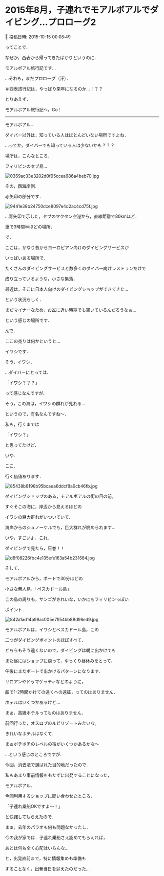 # 2015年8月，子連れでモアルボアルでダイビング…プロローグ2

📅 投稿日時: 2015-10-15 00:08:49

ってことで．


なぜか，西表から帰ってきたばかりというのに．


モアルボアル旅行記です…


…それも，まだプロローグ（汗）．


＃西表旅行記は，やっぱり来年になるのか…！？？





とりあえず．


モアルボアル旅行記へ，Go！


---





モアルボアル…


ダイバー以外は，知っている人はほとんどいない場所ですよね．





…ってか，ダイバーでも知っている人は少ないかも？？？





場所は，こんなところ．


フィリピンのセブ島…




![0369ac33e3202d0f95ccea686a4beb70.jpg](images/0369ac33e3202d0f95ccea686a4beb70.jpg)




その，西海岸側．


赤矢印の部分です．




![9441e38b24750dce8097e4d2ac4cd75f.jpg](images/9441e38b24750dce8097e4d2ac4cd75f.jpg)




…青矢印で示した，セブのマクタン空港から，直線距離で80kmほど．


車で3時間半ほどの場所．





で．


ここは，かなり昔からヨーロピアン向けのダイビングサービスが


いっぱいある場所で．


たくさんのダイビングサービスと数多くのダイバー向けレストランだけで


成り立っているような，小さな集落．


最近は，そこに日本人向けのダイビングショップができてきた…


という状況らしく．


まだマイナーなため，お盆に近い時期でも空いているんだろうなぁ…


という感じの場所です．





んで．


ここの売りは何かというと…


イワシです．


そう，イワシ．





…ダイバーにとっては．


「イワシ？？？」


って感じなんですが．





そう，この海は，イワシの群れが見れる…


というので，有名なんですね～．





私も，行くまでは


「イワシ？」


と思ってたけど．


いや．


ここ．


行く価値あります．




![85438b8198b95bcaea6ddcf8a9cb46fb.jpg](images/85438b8198b95bcaea6ddcf8a9cb46fb.jpg)







ダイビングショップのある，モアルボアルの街の目の前，


すぐそこの海に，岸辺から見えるほどの


イワシの巨大群れがいついていて．


海岸からのシュノーケルでも，巨大群れが眺められます…


いや，すごいよ，これ．


ダイビングで見たら，圧巻！！




![d8f08226fbc4e135efe163a54b231684.jpg](images/d8f08226fbc4e135efe163a54b231684.jpg)







そして．


モアルボアルから，ボートで30分ほどの


小さな無人島，「ぺスカドール島」


この島の周りも，サンゴがきれいな，いかにもフィリピンっぽい


ポイント．




![842a1ad14a99ac005e7954bb88d96ed9.jpg](images/842a1ad14a99ac005e7954bb88d96ed9.jpg)




モアルボアルは，イワシとぺスカドール島，この


二つがダイビングポイントのほぼすべて．





どちらもそう遠くないので，ダイビングは朝に出かけても


また昼にはショップに戻って，ゆっくり昼休みをとって，


午後にまたボートで出かけるパターンになります．





リロアンやドゥマゲッティなどのように，


船で1-2時間かけての遠くへの遠征，ってのはありません．





ホテルはいくつかあるけど…


まぁ，高級ホテルってものはありません．


前回行った，オスロブのルビリゾートみたいな，


きれいなホテルはなくて．


まぁボチボチのレベルの宿がいくつかあるかな～


…という感じのところですが．





今回，消去法で選ばれた目的地だったので．


私もあまり事前情報をもたずに出発することになった，


モアルボアル．





今回利用するショップに問い合わせたところ，


「子連れ乗船OKですよ～！」


と快諾してもらえたので．


まぁ，去年のパラオも何も問題なかったし．


今の我が家では．子連れ乗船さえ認めてもらえれば，


あとは何も全く心配はいらんな…


と，出発直前まで，特に情報集めも準備も


することなく，出発当日を迎えたのだった…
